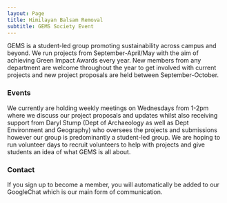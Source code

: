 ```yaml
---
layout: Page
title: Himilayan Balsam Removal
subtitle: GEMS Society Event
---
```


GEMS is a student-led group promoting sustainability across campus and beyond. We run projects from September-April/May with the aim of achieving Green Impact Awards every year. New members from any department are welcome throughout the year to get involved with current projects and new project proposals are held between September-October.

### Events

We currently are holding weekly meetings on Wednesdays from 1-2pm where we discuss our project proposals and updates whilst also receiving support from Daryl Stump (Dept of Archaeology as well as Dept Environment and Geography) who oversees the projects and submissions however our group is predominantly a student-led group. We are hoping to run volunteer days to recruit volunteers to help with projects and give students an idea of what GEMS is all about.

### Contact

If you sign up to become a member, you will automatically be added to our GoogleChat which is our main form of communication. 

